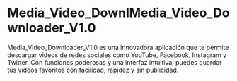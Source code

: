 # Media_Video_DownlMedia_Video_Downloader_V1.0
Media_Video_Downloader_V1.0 es una innovadora aplicación que te permite descargar videos de redes sociales como YouTube, Facebook, Instagram y Twitter. Con funciones poderosas y una interfaz intuitiva, puedes guardar tus videos favoritos con facilidad, rapidez y sin publicidad.
